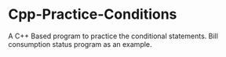 # Cpp-Practice-Conditions
A C++ Based program to practice the conditional statements. Bill consumption status program as an example.
